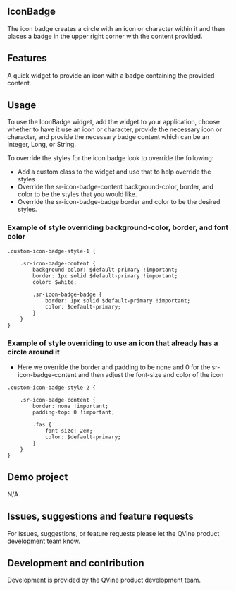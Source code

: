 ## IconBadge
The icon badge creates a circle with an icon or character within it and then places a badge in the upper right corner with the content provided.

## Features
A quick widget to provide an icon with a badge containing the provided content.

## Usage
To use the IconBadge widget, add the widget to your application, choose whether to have it use an icon or character, provide the necessary icon or character, and provide the necessary badge content which can be an Integer, Long, or String.

To override the styles for the icon badge look to override the following:

* Add a custom class to the widget and use that to help override the styles
* Override the sr-icon-badge-content background-color, border, and color to be the styles that you would like.
* Override the sr-icon-badge-badge border and color to be the desired styles.

### Example of style overriding background-color, border, and font color

```
.custom-icon-badge-style-1 {

    .sr-icon-badge-content {
        background-color: $default-primary !important; 
        border: 1px solid $default-primary !important;
        color: $white;

        .sr-icon-badge-badge {
            border: 1px solid $default-primary !important;
            color: $default-primary;
        }
    } 
}
```

### Example of style overriding to use an icon that already has a circle around it

* Here we override the border and padding to be none and 0 for the sr-icon-badge-content and then adjust the font-size and color of the icon

```
.custom-icon-badge-style-2 {

    .sr-icon-badge-content {
        border: none !important;
        padding-top: 0 !important;

        .fas {
            font-size: 2em;
            color: $default-primary;
        }
    }
}
```

## Demo project
N/A

## Issues, suggestions and feature requests
For issues, suggestions, or feature requests please let the QVine product development team know.

## Development and contribution
Development is provided by the QVine product development team.
